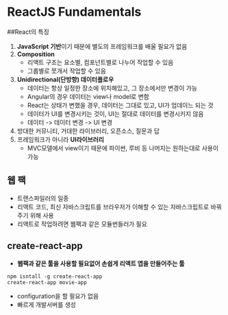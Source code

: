 # ReactJS Fundamentals
##React의 특징
1. **JavaScript 기반**이기 때문에 별도의 프레임워크를 배울 필요가 없음
2. **Composition**
    - 리액트 구조는 요소별, 컴포넌트별로 나누어 작업할 수 있음
    - 그룹별로 쪼개서 작업할 수 있음
3. **Unidirectional(단방향) 데이터플로우**
    - 데이터는 항상 일정한 장소에 위치해있고, 그 장소에서만 변경이 가능
    - Angular의 경우 데이터는 view나 model로 변함
    - React는 상태가 변했을 경우, 데이터는 그대로 있고, UI가 업데이느 되는 것
    - 데이터가 UI를 변경시키는 것이, UI는 절대로 데이터를 변경시키지 않음
    - 데이터 -> 데이터 변경 -> UI 변경
4. 방대한 커뮤니티, 거대한 라이브러리, 오픈소스, 질문과 답
5. 프레임워크가 아니라 **UI라이브러리**
    - MVC모델에서 view이기 때문에 파이썬, 루비 등 나머지는 원하는대로 사용이 가능

## 웹 팩
- 트랜스파일러의 일종
- 리액트 코드, 최신 자바스크립트를 브라우저가 이해할 수 있는 자바스크립트로 바꿔주기 위해 사용
- 리액트로 작업하려면 웹팩과 같은 모듈번들러가 필요

## create-react-app
- **웹팩과 같은 툴을 사용할 필요없어 손쉽게 리액트 앱을 만들어주는 툴**
```!
npm isntall -g create-react-app
create-react-app movie-app
```
- configuration을 할 필요가 없음
- 빠르게 개발서버를 생성